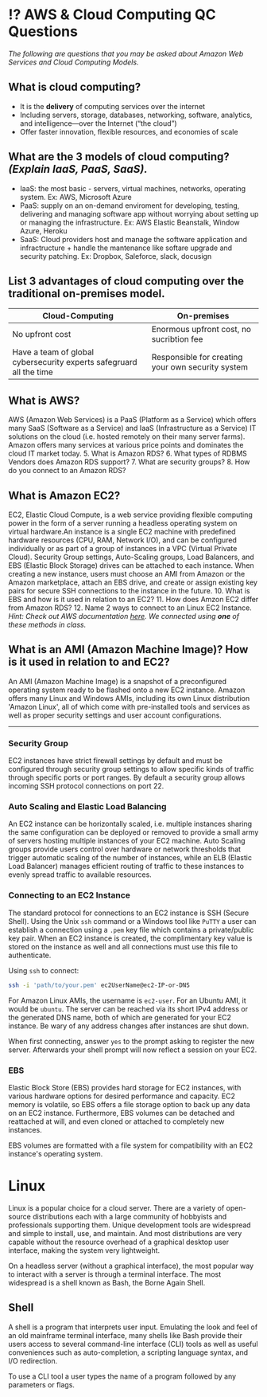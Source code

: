 # ⁉️ AWS & Cloud Computing QC Questions
*The following are questions that you may be asked about Amazon Web Services and Cloud Computing Models.*

## What is cloud computing?
- It is the **delivery** of computing services over the internet
- Including servers, storage, databases, networking, software, analytics, and intelligence—over the Internet (“the cloud”)
- Offer faster innovation, flexible resources, and economies of scale
## What are the 3 models of cloud computing? *(Explain IaaS, PaaS, SaaS).*
- IaaS: the most basic - servers, virtual machines, networks, operating system. Ex: AWS, Microsoft Azure
- PaaS: supply on an on-demand enviroment for developing, testing, delivering and managing software app without worrying about setting up or managing the infrastructure. Ex: AWS Elastic Beanstalk, Window Azure, Heroku
- SaaS: Cloud providers host and manage the software application and infractructure + handle the mantenance like softare upgrade and security patching. Ex: Dropbox, Saleforce, slack, docusign
## List 3 advantages of cloud computing over the traditional on-premises model.
Cloud-Computing | On-premises
-------- | ---------
No upfront cost | Enormous upfront cost, no sucribtion fee
Have a team of global cybersecurity experts safegruard all the time | Responsible for creating your own security system
## What is AWS?
AWS (Amazon Web Services) is a PaaS (Platform as a Service) which offers many SaaS (Software as a Service) and IaaS (Infrastructure as a Service) IT solutions on the cloud (i.e. hosted remotely on their many server farms). Amazon offers many services at various price points and dominates the cloud IT market today.
5. What is Amazon RDS?
6. What types of RDBMS Vendors does Amazon RDS support?
7. What are security groups?
8. How do you connect to an Amazon RDS?
## What is Amazon EC2?
EC2, Elastic Cloud Compute, is a web service providing flexible computing power in the form of a server running a headless operating system on virtual hardware.An instance is a single EC2 machine with predefined hardware resources (CPU, RAM, Network I/O), and can be configured individually or as part of a group of instances in a VPC (Virtual Private Cloud). Security Group settings, Auto-Scaling groups, Load Balancers, and EBS (Elastic Block Storage) drives can be attached to each instance. When creating a new instance, users must choose an AMI from Amazon or the Amazon marketplace, attach an EBS drive, and create or assign existing key pairs for secure SSH connections to the instance in the future.
10. What is EBS and how is it used in relation to an EC2?
11. How does Amzon EC2 differ from Amazon RDS?
12. Name 2 ways to connect to an Linux EC2 Instance. *Hint: Check out AWS documentation [here](https://docs.aws.amazon.com/AWSEC2/latest/UserGuide/AccessingInstances.html).  We connected using **one** of these methods in class.*
## What is an AMI (Amazon Machine Image)? How is it used in relation to and EC2?
An AMI (Amazon Machine Image) is a snapshot of a preconfigured operating system ready to be flashed onto a new EC2 instance. Amazon offers many Linux and Windows AMIs, including its own Linux distribution 'Amazon Linux', all of which come with pre-installed tools and services as well as proper security settings and user account configurations.

<hr/>

### Security Group
EC2 instances have strict firewall settings by default and must be configured through security group settings to allow specific kinds of traffic through specific ports or port ranges. By default a security group allows incoming SSH protocol connections on port 22.

### Auto Scaling and Elastic Load Balancing
An EC2 instance can be horizontally scaled, i.e. multiple instances sharing the same configuration can be deployed or removed to provide a small army of servers hosting multiple instances of your EC2 machine. Auto Scaling groups provide users control over hardware or network thresholds that trigger automatic scaling of the number of instances, while an ELB (Elastic Load Balancer) manages efficient routing of traffic to these instances to evenly spread traffic to available resources.

### Connecting to an EC2 Instance
The standard protocol for connections to an EC2 instance is SSH (Secure Shell). Using the Unix `ssh` command or a Windows tool like `PuTTY` a user can establish a connection using a `.pem` key file which contains a private/public key pair. When an EC2 instance is created, the complimentary key value is stored on the instance as well and all connections must use this file to authenticate.

Using `ssh` to connect:
```bash
ssh -i 'path/to/your.pem' ec2UserName@ec2-IP-or-DNS
```

For Amazon Linux AMIs, the username is `ec2-user`. For an Ubuntu AMI, it would be `ubuntu`. The server can be reached via its short IPv4 address or the generated DNS name, both of which are generated for your EC2 instance. Be wary of any address changes after instances are shut down.

When first connecting, answer `yes` to the prompt asking to register the new server. Afterwards your shell prompt will now reflect a session on your EC2.

### EBS
Elastic Block Store (EBS) provides hard storage for EC2 instances, with various hardware options for desired performance and capacity. EC2 memory is volatile, so EBS offers a file storage option to back up any data on an EC2 instance. Furthermore, EBS volumes can be detached and reattached at will, and even cloned or attached to completely new instances.

EBS volumes are formatted with a file system for compatibility with an EC2 instance's operating system.

# Linux
Linux is a popular choice for a cloud server. There are a variety of open-source distributions each with a large community of hobbyists and professionals supporting them. Unique development tools are widespread and simple to install, use, and maintain. And most distributions are very capable without the resource overhead of a graphical desktop user interface, making the system very lightweight.

On a headless server (without a graphical interface), the most popular way to interact with a server is through a terminal interface. The most widespread is a shell known as Bash, the Borne Again Shell.

## Shell
A shell is a program that interprets user input. Emulating the look and feel of an old mainframe terminal interface, many shells like Bash provide their users access to several command-line interface (CLI) tools as well as useful conveniences such as auto-completion, a scripting language syntax, and I/O redirection.

To use a CLI tool a user types the name of a program followed by any parameters or flags.

